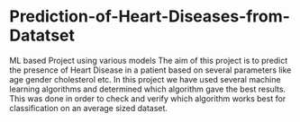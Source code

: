 # Prediction-of-Heart-Diseases-from-Datatset
ML based Project using various models
The aim of this project is to predict the presence of Heart Disease in a patient based on
several parameters like age gender cholesterol etc. In this project we have used several
machine learning algorithms and determined which algorithm gave the best results. This
was done in order to check and verify which algorithm works best for classification on an
average sized dataset.
